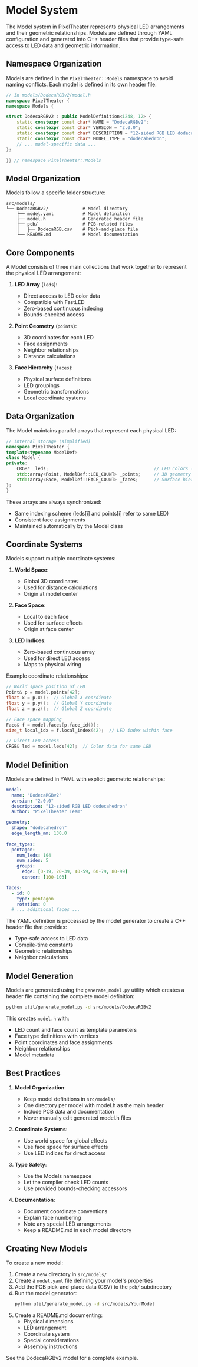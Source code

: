 # Model System

The Model system in PixelTheater represents physical LED arrangements and their geometric relationships. Models are defined through YAML configuration and generated into C++ header files that provide type-safe access to LED data and geometric information.

## Namespace Organization

Models are defined in the `PixelTheater::Models` namespace to avoid naming conflicts. Each model is defined in its own header file:

```cpp
// In models/DodecaRGBv2/model.h
namespace PixelTheater {
namespace Models {

struct DodecaRGBv2 : public ModelDefinition<1248, 12> {
    static constexpr const char* NAME = "DodecaRGBv2";
    static constexpr const char* VERSION = "2.0.0";
    static constexpr const char* DESCRIPTION = "12-sided RGB LED dodecahedron";
    static constexpr const char* MODEL_TYPE = "dodecahedron";
    // ... model-specific data ...
};

}} // namespace PixelTheater::Models
```

## Model Organization

Models follow a specific folder structure:

```
src/models/
└── DodecaRGBv2/             # Model directory
    ├── model.yaml           # Model definition
    ├── model.h              # Generated header file
    ├── pcb/                 # PCB-related files
    │   ├── DodecaRGB.csv    # Pick-and-place file
    └── README.md            # Model documentation
```

## Core Components

A Model consists of three main collections that work together to represent the physical LED arrangement:

1. **LED Array** (`leds`): 
   - Direct access to LED color data
   - Compatible with FastLED
   - Zero-based continuous indexing
   - Bounds-checked access

2. **Point Geometry** (`points`):
   - 3D coordinates for each LED
   - Face assignments
   - Neighbor relationships
   - Distance calculations

3. **Face Hierarchy** (`faces`):
   - Physical surface definitions
   - LED groupings
   - Geometric transformations
   - Local coordinate systems

## Data Organization

The Model maintains parallel arrays that represent each physical LED:

```cpp
// Internal storage (simplified)
namespace PixelTheater {
template<typename ModelDef>
class Model {
private:
    CRGB* _leds;                                        // LED colors (FastLED)
    std::array<Point, ModelDef::LED_COUNT> _points;     // 3D geometry
    std::array<Face, ModelDef::FACE_COUNT> _faces;      // Surface hierarchy
};
}
```

These arrays are always synchronized:
- Same indexing scheme (leds[i] and points[i] refer to same LED)
- Consistent face assignments
- Maintained automatically by the Model class

## Coordinate Systems

Models support multiple coordinate systems:

1. **World Space**:
   - Global 3D coordinates
   - Used for distance calculations
   - Origin at model center

2. **Face Space**:
   - Local to each face
   - Used for surface effects
   - Origin at face center

3. **LED Indices**:
   - Zero-based continuous array
   - Used for direct LED access
   - Maps to physical wiring

Example coordinate relationships:
```cpp
// World space position of LED
Point& p = model.points[42];
float x = p.x();  // Global X coordinate
float y = p.y();  // Global Y coordinate
float z = p.z();  // Global Z coordinate

// Face space mapping
Face& f = model.faces[p.face_id()];
size_t local_idx = f.local_index(42);  // LED index within face

// Direct LED access
CRGB& led = model.leds[42];  // Color data for same LED
```

## Model Definition

Models are defined in YAML with explicit geometric relationships:

```yaml
model:
  name: "DodecaRGBv2"
  version: "2.0.0"
  description: "12-sided RGB LED dodecahedron"
  author: "PixelTheater Team"

geometry:
  shape: "dodecahedron"
  edge_length_mm: 130.0
  
face_types:
  pentagon:
    num_leds: 104
    num_sides: 5
    groups:
      edge: [0-19, 20-39, 40-59, 60-79, 80-99]
      center: [100-103]

faces:
  - id: 0
    type: pentagon
    rotation: 0
  # ... additional faces ...
```

The YAML definition is processed by the model generator to create a C++ header file that provides:
- Type-safe access to LED data
- Compile-time constants
- Geometric relationships
- Neighbor calculations

## Model Generation

Models are generated using the `generate_model.py` utility which creates a header file containing the complete model definition:

```bash
python util/generate_model.py -d src/models/DodecaRGBv2
```

This creates `model.h` with:
- LED count and face count as template parameters
- Face type definitions with vertices
- Point coordinates and face assignments
- Neighbor relationships
- Model metadata

## Best Practices

1. **Model Organization**:
   - Keep model definitions in `src/models/`
   - One directory per model with model.h as the main header
   - Include PCB data and documentation
   - Never manually edit generated model.h files

2. **Coordinate Systems**:
   - Use world space for global effects
   - Use face space for surface effects
   - Use LED indices for direct access

3. **Type Safety**:
   - Use the Models namespace
   - Let the compiler check LED counts
   - Use provided bounds-checking accessors

4. **Documentation**:
   - Document coordinate conventions
   - Explain face numbering
   - Note any special LED arrangements
   - Keep a README.md in each model directory

## Creating New Models

To create a new model:

1. Create a new directory in `src/models/`
2. Create a `model.yaml` file defining your model's properties
3. Add the PCB pick-and-place data (CSV) to the `pcb/` subdirectory
4. Run the model generator:
   ```bash
   python util/generate_model.py -d src/models/YourModel
   ```
5. Create a README.md documenting:
   - Physical dimensions
   - LED arrangement
   - Coordinate system
   - Special considerations
   - Assembly instructions

See the DodecaRGBv2 model for a complete example.
